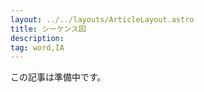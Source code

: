 ```yaml
---
layout: ../../layouts/ArticleLayout.astro
title: シーケンス図
description:
tag: word,IA
---
```


この記事は準備中です。